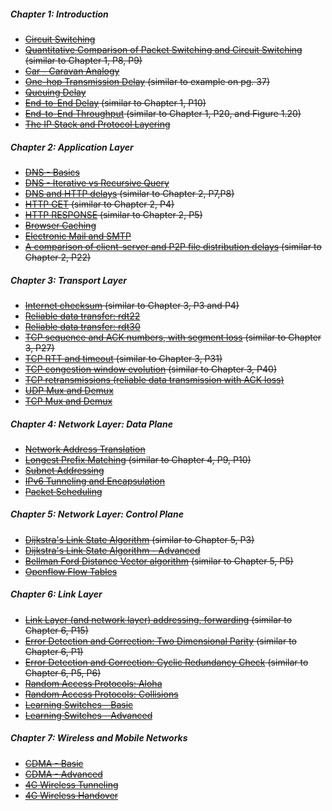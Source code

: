 ##### Chapter 1: Introduction

- ~~[Circuit Switching](https://gaia.cs.umass.edu/kurose_ross/interactive/circuit_switching.php)~~
- ~~[Quantitative Comparison of Packet Switching and Circuit Switching](https://gaia.cs.umass.edu/kurose_ross/interactive/ps_versus_cs.php) (similar to Chapter 1, P8, P9)~~
- ~~[Car - Caravan Analogy](https://gaia.cs.umass.edu/kurose_ross/interactive/caravan.php)~~
- ~~[One-hop Transmission Delay](https://gaia.cs.umass.edu/kurose_ross/interactive/one-hop-delay.php) (similar to example on pg. 37)~~
- ~~[Queuing Delay](https://gaia.cs.umass.edu/kurose_ross/interactive/qdelay.php)~~
- ~~[End-to-End Delay](https://gaia.cs.umass.edu/kurose_ross/interactive/end-end-delay.php) (similar to Chapter 1, P10)~~
- ~~[End-to-End Throughput](https://gaia.cs.umass.edu/kurose_ross/interactive/end-end-throughput-simple.php) (similar to Chapter 1, P20, and Figure 1.20)~~
- ~~[The IP Stack and Protocol Layering](https://gaia.cs.umass.edu/kurose_ross/interactive/layers.php)~~



##### Chapter 2: Application Layer

- ~~[DNS - Basics](https://gaia.cs.umass.edu/kurose_ross/interactive/dns.php)~~
- ~~[DNS - Iterative vs Recursive Query](https://gaia.cs.umass.edu/kurose_ross/interactive/dns_query.php)~~
- ~~[DNS and HTTP delays](https://gaia.cs.umass.edu/kurose_ross/interactive/DNS_HTTP_delay.php) (similar to Chapter 2, P7,P8)~~
- ~~[HTTP GET](https://gaia.cs.umass.edu/kurose_ross/interactive/http-get.php) (similar to Chapter 2, P4)~~
- ~~[HTTP RESPONSE](https://gaia.cs.umass.edu/kurose_ross/interactive/http-response.php) (similar to Chapter 2, P5)~~
- ~~[Browser Caching](https://gaia.cs.umass.edu/kurose_ross/interactive/browser_caching.php)~~
- ~~[Electronic Mail and SMTP](https://gaia.cs.umass.edu/kurose_ross/interactive/smtp.php)~~
- ~~[A comparison of client-server and P2P file distribution delays](https://gaia.cs.umass.edu/kurose_ross/interactive/CS_vs_P2P_download.php) (similar to Chapter 2, P22)~~



##### Chapter 3: Transport Layer

- ~~[Internet checksum](https://gaia.cs.umass.edu/kurose_ross/interactive/internet_checksum.php) (similar to Chapter 3, P3 and P4)~~
- ~~[Reliable data transfer: rdt22](https://gaia.cs.umass.edu/kurose_ross/interactive/rdt22.php)~~
- ~~[Reliable data transfer: rdt30](https://gaia.cs.umass.edu/kurose_ross/interactive/rdt30.php)~~
- ~~[TCP sequence and ACK numbers, with segment loss](https://gaia.cs.umass.edu/kurose_ross/interactive/tcp_segloss.php) (similar to Chapter 3, P27)~~
- ~~[TCP RTT and timeout](https://gaia.cs.umass.edu/kurose_ross/interactive/TCP_RTT.php) (similar to Chapter 3, P31)~~
- ~~[TCP congestion window evolution](https://gaia.cs.umass.edu/kurose_ross/interactive/tcp_evolution.php) (similar to Chapter 3, P40)~~
- ~~[TCP retransmissions (reliable data transmission with ACK loss)](https://gaia.cs.umass.edu/kurose_ross/interactive/tcp_retrans.php)~~
- ~~[UDP Mux and Demux](https://gaia.cs.umass.edu/kurose_ross/interactive/UDP_Mux_Demux.php)~~
- ~~[TCP Mux and Demux](https://gaia.cs.umass.edu/kurose_ross/interactive/TCP_Mux_Demux.php)~~



##### Chapter 4: Network Layer: Data Plane

- ~~[Network Address Translation](https://gaia.cs.umass.edu/kurose_ross/interactive/nat.php)~~
- ~~[Longest Prefix Matching](https://gaia.cs.umass.edu/kurose_ross/interactive/longestprefix.php) (similar to Chapter 4, P9, P10)~~
- ~~[Subnet Addressing](https://gaia.cs.umass.edu/kurose_ross/interactive/subnet_addressing.php)~~
- ~~[IPv6 Tunneling and Encapsulation](https://gaia.cs.umass.edu/kurose_ross/interactive/ip_tunneling.php)~~
- ~~[Packet Scheduling](https://gaia.cs.umass.edu/kurose_ross/interactive/scheduling.php)~~ 



##### Chapter 5: Network Layer: Control Plane

- ~~[Dijkstra's Link State Algorithm](https://gaia.cs.umass.edu/kurose_ross/interactive/dij.php) (similar to Chapter 5, P3)~~
- ~~[Dijkstra's Link State Algorithm - Advanced](https://gaia.cs.umass.edu/kurose_ross/interactive/dij_advanced.php)~~
- ~~[Bellman Ford Distance Vector algorithm](https://gaia.cs.umass.edu/kurose_ross/interactive/disVector.php) (similar to Chapter 5, P5)~~
- ~~[Openflow Flow Tables](https://gaia.cs.umass.edu/kurose_ross/interactive/openflow.php)~~



##### Chapter 6: Link Layer

- ~~[Link Layer (and network layer) addressing, forwarding](https://gaia.cs.umass.edu/kurose_ross/interactive/link_layer_addressing.php) (similar to Chapter 6, P15)~~
- ~~[Error Detection and Correction: Two Dimensional Parity](https://gaia.cs.umass.edu/kurose_ross/interactive/2d_parity.php) (similar to Chapter 6, P1)~~
- ~~[Error Detection and Correction: Cyclic Redundancy Check](https://gaia.cs.umass.edu/kurose_ross/interactive/CRC.php) (similar to Chapter 6, P5, P6)~~
- ~~[Random Access Protocols: Aloha](https://gaia.cs.umass.edu/kurose_ross/interactive/aloha.php)~~
- ~~[Random Access Protocols: Collisions](https://gaia.cs.umass.edu/kurose_ross/interactive/collisions.php)~~
- ~~[Learning Switches - Basic](https://gaia.cs.umass.edu/kurose_ross/interactive/learning_switch_basic.php)~~
- ~~[Learning Switches - Advanced](https://gaia.cs.umass.edu/kurose_ross/interactive/learning_switch.php)~~



##### Chapter 7: Wireless and Mobile Networks

- ~~[CDMA - Basic](https://gaia.cs.umass.edu/kurose_ross/interactive/cdma.php)~~
- ~~[CDMA - Advanced](https://gaia.cs.umass.edu/kurose_ross/interactive/cdma_advanced.php)~~
- ~~[4G Wireless Tunneling](https://gaia.cs.umass.edu/kurose_ross/interactive/4g_tunneling.php)~~
- ~~[4G Wireless Handover](https://gaia.cs.umass.edu/kurose_ross/interactive/4g_handover.php)~~

